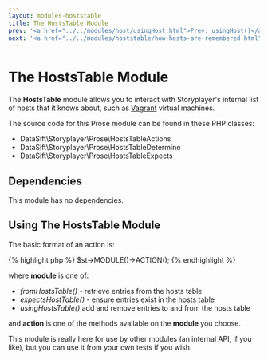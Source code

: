 ```yaml
---
layout: modules-hoststable
title: The HostsTable Module
prev: '<a href="../../modules/host/usingHost.html">Prev: usingHost()</a>'
next: '<a href="../../modules/hoststable/how-hosts-are-remembered.html">Next: How Hosts Are Remembered</a>'
---
```


# The HostsTable Module

The __HostsTable__ module allows you to interact with Storyplayer's internal list of hosts that it knows about, such as [Vagrant](../vagrant/index.html) virtual machines.

The source code for this Prose module can be found in these PHP classes:

* DataSift\Storyplayer\Prose\HostsTableActions
* DataSift\Storyplayer\Prose\HostsTableDetermine
* DataSift\Storyplayer\Prose\HostsTableExpects

## Dependencies

This module has no dependencies.

## Using The HostsTable Module

The basic format of an action is:

{% highlight php %}
$st->MODULE()->ACTION();
{% endhighlight %}

where __module__ is one of:

* _fromHostsTable()_ - retrieve entries from the hosts table
* _expectsHostTable()_ - ensure entries exist in the hosts table
* _usingHostsTable()_ add and remove entries to and from the hosts table

and __action__ is one of the methods available on the __module__ you choose.

This module is really here for use by other modules (an internal API, if you like), but you can use it from your own tests if you wish.